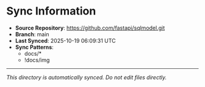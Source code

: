 # Sync Information

- **Source Repository**: https://github.com/fastapi/sqlmodel.git
- **Branch**: main
- **Last Synced**: 2025-10-19 06:09:31 UTC
- **Sync Patterns**:
  - docs/*
  - !docs/img

---
*This directory is automatically synced. Do not edit files directly.*
